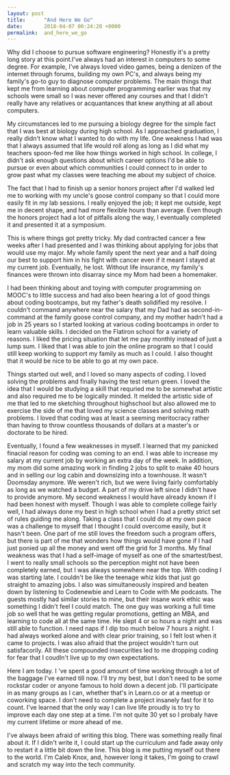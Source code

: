 ```yaml
---
layout: post
title:      "And Here We Go"
date:       2018-04-07 00:24:20 +0000
permalink:  and_here_we_go
---
```



Why did I choose to pursue software engineering? Honestly it's a pretty long story at this point.I've always had an interest in computers to some degree. For example, I've always loved video games, being a denizen of the internet through forums, building my own PC's, and always being my family's go-to guy to diagnose computer problems. The main things that kept me from learning about computer programming earlier was that my schools were small so I was never offered any courses and that I didn't really have any relatives or acquantances that knew anything at all about computers. 

My circumstances led to me pursuing a biology degree for the simple fact that I was best at biology during high school. As I approached graduation, I really didn't know what I wanted to do with my life. One weakness I had was that I always assumed that life would roll along as long as I did what my teachers spoon-fed me like how things worked in high school. In college, I didn't ask enough questions about which career options I'd be able to pursue or even about which communities I could connect to in order to grow past what my classes were teaching me about my subject of choice. 

The fact that I had to finish up a senior honors project after I'd walked led me to working with my uncle's goose control company so that I could more easily fit in my lab sessions. I really enjoyed the job; it kept me outside, kept me in decent shape, and had more flexible hours than average. Even though the honors project had a lot of pitfalls along the way, I eventually completed it and presented it at a symposium.

This is where things got pretty tricky. My dad contracted cancer a few weeks after I had presented and I was thinking about applying for jobs that would use my major. My whole family spent the next year and a half doing our best to support him in his fight with cancer even if it meant I stayed at my current job. Eventually, he lost. Without life insurance, my family's finances were thrown into disarray since my Mom had been a homemaker.

I had been thinking about and toying with computer programming on MOOC's to little success and had also been hearing a lot of good things about coding bootcamps, but my father's death solidified my resolve. I couldn't command anywhere near the salary that my Dad had as second-in-command at the family goose control company, and my mother hadn't had a job in 25 years so I started looking at various coding bootcamps in order to learn valuable skills. I decided on the Flatiron school for a variety of reasons. I liked the pricing situation that let me pay monthly instead of just a lump sum. I liked that I was able to join the online program so that I could still keep working to support my family as much as I could. I also thought that it would be nice to be able to go at my own pace. 

Things started out well, and I loved so many aspects of coding. I loved solving the problems and finally having the test return green. I loved the idea that I would be studying a skill that requried me to be somewhat artistic and also required me to be logically minded. It melded the artistic side of me that led to me sketching throughout highschool but also allowed me to exercise the side of me that loved my science classes and solving math problems. I loved that coding was at least a seeming meritocracy rather than having to throw countless thousands of dollars at a master's or doctorate to be hired.

Eventually, I found a few weaknesses in myself. I learned that my panicked finacial reason for coding was coming to an end. I was able to increase my salary at my current job by working an extra day of the week. In addition, my mom did some amazing work in finding 2 jobs to split to make 40 hours and in selling our log cabin and downsizing into a townhouse. It wasn't Doomsday anymore. We weren't rich, but we were living fairly comfortably as long as we watched a budget. A part of my drive left since I didn't have to provide anymore. My second weakness I would have already known if I had been honest with myself. Though I was able to complete college fairly well, I had always done my best in high school when I had a pretty strict set of rules guiding me along. Taking a class that I could do at my own pace was a challenge to myself that I thought I could overcome easily, but it hasn't been. One part of me still loves the freedom such a program offers, but there is part of me that wonders how things would have gone if I had just ponied up all the money and went off the grid for 3 months. My final weakness was that I had a self-image of myself as one of the smartest/best. I went to really small schools so the perception might not have been completely earned, but I was always somewhere near the top. With coding I was starting late. I couldn't be like the teenage whiz kids that just go straight to amazing jobs. I also was simultaneously inspired and beaten down by listening to Codenewbie and Learn to Code with Me podcasts. The guests mostly had similar stories to mine, but their insane work ethic was something I didn't feel I could match. The one guy was working a full time job so well that he was getting regular promotions, getting an MBA, and learning to code all at the same time. He slept 4 or so hours a night and was still able to function. I need naps if I dip too much below 7 hours a night. I had always worked alone and with clear prior training, so I felt lost when it came to projects. I was also afraid that the project wouldn't turn out satisfacorily. All these compounded insecurities led to me dropping coding for fear that I coudln't live up to my own expectations.

Here I am today. I 've spent a good amount of time working through a lot of the baggage I've earned till now. I'll try my best, but I don't need to be some rockstar coder or anyone famous to hold down a decent job. I'll participate in as many groups as I can, whether that's in Learn.co or at a meetup or coworking space. I don't need to complete a project insanely fast for it to count. I've learned that the only way I can live life proudly is to try to improve each day one step at a time. I'm not quite 30 yet so I probaly have my current lifetime or more ahead of me.

I've always been afraid of writing this blog. There was something really final about it. If I didn't write it, I could start up the curriculum and fade away only to restart it a little bit down the line. This blog is me putting myself out there to the world. I'm Caleb Knox, and, however long it takes, I'm going to crawl and scratch my way into the tech community.






